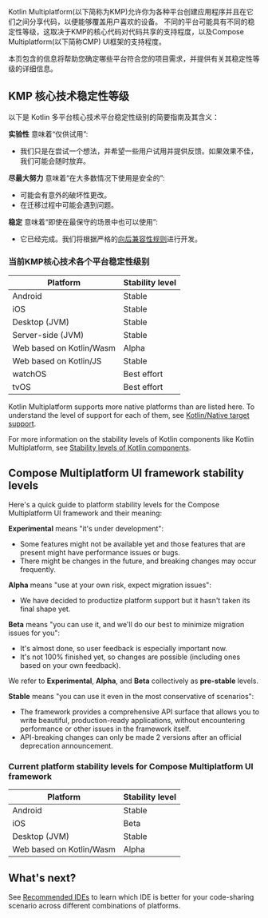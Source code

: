 [//]: # (title: 支撑平台的稳定性)

Kotlin Multiplatform(以下简称为KMP)允许你为各种平台创建应用程序并且在它们之间分享代码，以便能够覆盖用户喜欢的设备。
不同的平台可能具有不同的稳定性等级，这取决于KMP的核心代码对代码共享的支持程度，以及Compose Multiplatform(以下简称CMP) UI框架的支持程度。

本页包含的信息将帮助您确定哪些平台符合您的项目需求，并提供有关其稳定性等级的详细信息。

## KMP 核心技术稳定性等级

以下是 Kotlin 多平台核心技术平台稳定性级别的简要指南及其含义：

**实验性** 意味着“仅供试用”:

* 我们只是在尝试一个想法，并希望一些用户试用并提供反馈。如果效果不佳，我们可能会随时放弃。

**尽最大努力** 意味着“在大多数情况下使用是安全的”:

* 可能会有意外的破坏性更改。
* 在迁移过程中可能会遇到问题。

**稳定** 意味着“即使在最保守的场景中也可以使用”:

* 它已经完成。我们将根据严格的[向后兼容性规则](https://kotlinfoundation.org/language-committee-guidelines/)进行开发。

### 当前KMP核心技术各个平台稳定性级别

| Platform                 | Stability level |
|--------------------------|-----------------|
| Android                  | Stable          |
| iOS                      | Stable          |
| Desktop (JVM)            | Stable          |
| Server-side (JVM)        | Stable          |
| Web based on Kotlin/Wasm | Alpha           |
| Web based on Kotlin/JS   | Stable          |
| watchOS                  | Best effort     |
| tvOS                     | Best effort     |

Kotlin Multiplatform supports more native platforms than are listed here. To understand the level of support for each of
them, see [Kotlin/Native target support](https://kotlinlang.org/docs/native-target-support.html).

For more information on the stability levels of Kotlin components like Kotlin Multiplatform,
see [Stability levels of Kotlin components](https://kotlinlang.org/docs/components-stability.html#current-stability-of-kotlin-components).

## Compose Multiplatform UI framework stability levels

Here's a quick guide to platform stability levels for the Compose Multiplatform UI framework and their meaning:

**Experimental** means "it's under development":

* Some features might not be available yet and those features that are present might have performance issues or bugs.
* There might be changes in the future, and breaking changes may occur frequently.

**Alpha** means "use at your own risk, expect migration issues":

* We have decided to productize platform support but it hasn't taken its final shape yet.

**Beta** means "you can use it, and we'll do our best to minimize migration issues for you":

* It's almost done, so user feedback is especially important now.
* It's not 100% finished yet, so changes are possible (including ones based on your own feedback).

We refer to **Experimental**, **Alpha**, and **Beta** collectively as **pre-stable** levels.

**Stable** means "you can use it even in the most conservative of scenarios":

* The framework provides a comprehensive API surface that allows you to write beautiful, production-ready applications,
  without encountering performance or other issues in the framework itself.
* API-breaking changes can only be made 2 versions after an official deprecation announcement.

### Current platform stability levels for Compose Multiplatform UI framework

| Platform                 | Stability level |
|--------------------------|-----------------|
| Android                  | Stable          |
| iOS                      | Beta            |
| Desktop (JVM)            | Stable          |
| Web based on Kotlin/Wasm | Alpha           |

## What's next?

See [Recommended IDEs](recommended-ides.md) to learn which IDE is better for your code-sharing scenario across different
combinations of platforms.
